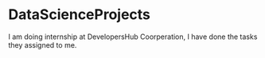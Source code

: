 # DataScienceProjects
I am doing internship at DevelopersHub Coorperation, I have done the tasks they assigned to me.
